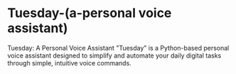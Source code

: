 # Tuesday-(a-personal voice assistant)
Tuesday: A Personal Voice Assistant  "Tuesday" is a Python-based personal voice assistant designed to simplify and automate your daily digital tasks through simple, intuitive voice commands. 
